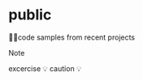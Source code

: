 # public
👩‍💻code samples from recent projects 

> [!NOTE]  
> excercise 💡 caution 💡

<!-- BEGIN_TF_DOCS -->

<!-- END_TF_DOCS -->